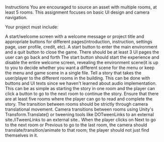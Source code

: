 Instructions
You are encouraged to source an asset with multiple rooms, at least 5 rooms. This assignment focuses on basic UI design and camera navigation.

Your project must include:

A start/welcome screen with a welcome message or project title and appropriate buttons for different pages(introduction, instruction, settings page, user profile, credit, etc).
A start button to enter the main environment and a quit button to close the game.
There should be at least 3 UI pages the user can go back and forth
The start button should start the experience and disable the entire welcome screen, revealing the environment scene(it is up to you to decide whether you want a different scene for the menu or keep the menu and game scene in a single file.
Tell a story that takes the user/player to the different rooms in the building. This can be done with buttons and UI texts since we haven't learned about audio implementation.
This can be as simple as starting the story in one room and the player can click a button to go to the next room to continue the story.
Ensure that there are at least five rooms where the player can go to read and complete the story.
The transition between rooms should be strictly through camera translational movement.
Camera transitions between rooms using Unity's Transform.Translate() or tweening tools like DOTweenLinks to an external site./iTweenLinks to an external site..
When the player clicks on Next to go to the next room or Previous to go to the last room, the camera should translate/transition/animate to that room; the player should not just find themselves in it. 
